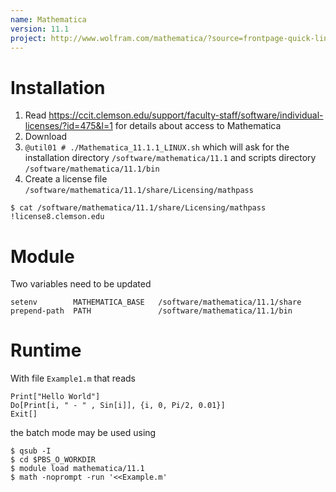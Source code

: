 ```yaml
---
name: Mathematica
version: 11.1
project: http://www.wolfram.com/mathematica/?source=frontpage-quick-links
---
```


# Installation

1. Read <https://ccit.clemson.edu/support/faculty-staff/software/individual-licenses/?id=475&l=1>
for details about access to Mathematica
2. Download 
3. `@util01 # ./Mathematica_11.1.1_LINUX.sh` which will ask for the installation directory `/software/mathematica/11.1` and scripts directory `/software/mathematica/11.1/bin`
4. Create a license file `/software/mathematica/11.1/share/Licensing/mathpass`

```
$ cat /software/mathematica/11.1/share/Licensing/mathpass 
!license8.clemson.edu
```

# Module 

Two variables need to be updated 

```
setenv        MATHEMATICA_BASE   /software/mathematica/11.1/share
prepend-path  PATH               /software/mathematica/11.1/bin
```

# Runtime 

With file `Example1.m` that reads

```
Print["Hello World"]
Do[Print[i, " - " , Sin[i]], {i, 0, Pi/2, 0.01}]
Exit[]
```

the batch mode may be used using

```
$ qsub -I
$ cd $PBS_O_WORKDIR
$ module load mathematica/11.1
$ math -noprompt -run '<<Example.m'
```
